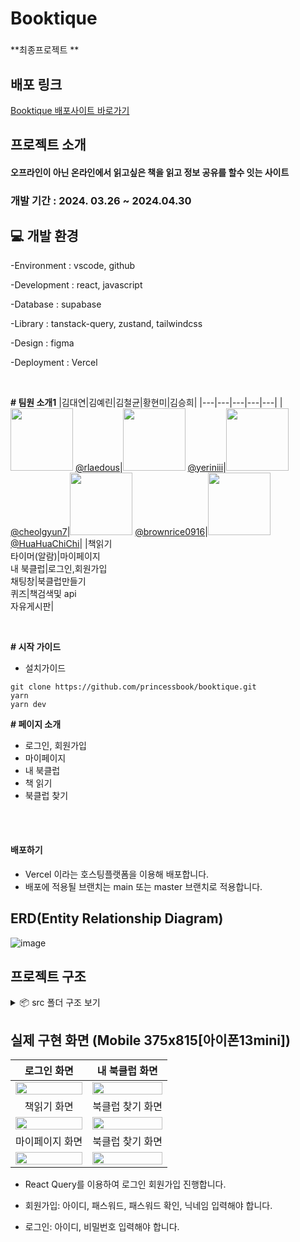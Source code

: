 # Booktique

###

**최종프로젝트 **

## 배포 링크

[Booktique 배포사이트 바로가기](https://booktique.vercel.app/)
<a href="https://www.booktique.xyz" target="_blank"></a>

## 프로젝트 소개

#### 오프라인이 아닌 온라인에서 읽고싶은 책을 읽고 정보 공유를 할수 잇는 사이트

### 개발 기간 : 2024. 03.26 ~ 2024.04.30

## 💻️ 개발 환경

-Environment : vscode, github

-Development : react, javascript

-Database : supabase

-Library : tanstack-query, zustand, tailwindcss

-Design : figma

-Deployment : Vercel

</br>

**# 팀원 소개1**
|김대연|김예린|김철균|황현미|김승희|
|---|---|---|---|---|
|[<img src="https://avatars.githubusercontent.com/u/103303516?v=4" width="100" height="100"/>](https://github.com/rlaedous) [@rlaedous](https://github.com/rlaedous)|[<img src="https://avatars.githubusercontent.com/u/118904207?v=4" width="100" height="100"/>](https://github.com/yeriniii) [@yeriniii](https://github.com/yeriniii)|[<img src="https://avatars.githubusercontent.com/u/97039528?v=4" width="100" height="100"/>](https://github.com/cheolgyun7) [@cheolgyun7](https://github.com/cheolgyun7)|[<img src="https://img.cjthemarket.com/images/file/product/166/20230131131750628.jpg?SF=webp" width="100" height="100"/>](https://github.com/brownrice0916) [@brownrice0916](https://github.com/brownrice0916)|[<img src="https://avatars.githubusercontent.com/u/154486286?v=4" width="100" height="100"/>](https://github.com/HuaHuaChiChi) [@HuaHuaChiChi](https://github.com/HuaHuaChiChi)|
|책읽기<br />타이머(알람)|마이페이지<br />내 북클럽|로그인,회원가입<br />채팅창|북클럽만들기<br />퀴즈|책검색및 api<br />자유게시판|

<br>

**# 시작 가이드**

- 설치가이드

```
git clone https://github.com/princessbook/booktique.git
yarn
yarn dev
```

**# 페이지 소개**

- 로그인, 회원가입
- 마이페이지
- 내 북클럽
- 책 읽기
- 북클럽 찾기

<br/>

</br>

#### 배포하기

- Vercel 이라는 호스팅플랫폼을 이용해 배포합니다.
- 배포에 적용될 브랜치는 main 또는 master 브랜치로 적용합니다.

## ERD(Entity Relationship Diagram)

![image](https://github.com/princessbook/booktique/assets/97039528/7c5a1b69-3fe7-403f-b911-da6c494003f9)

## 프로젝트 구조

<details>
<summary>📦 src 폴더 구조 보기</summary>

```
📦src
┣ 📂app
┃ ┣ 📂(navigationBar)
┃ ┃ ┣ 📂board
┃ ┃ ┃ ┣ 📂detail
┃ ┃ ┃ ┃ ┗ 📂[postId]
┃ ┃ ┃ ┃ ┃ ┗ 📜page.tsx
┃ ┃ ┃ ┗ 📂posting
┃ ┃ ┃ ┃ ┗ 📂[postId]
┃ ┃ ┃ ┃ ┃ ┗ 📜page.tsx
┃ ┃ ┣ 📂bookclubs
┃ ┃ ┃ ┣ 📂create
┃ ┃ ┃ ┃ ┣ 📂search
┃ ┃ ┃ ┃ ┃ ┣ 📜SearchForm.tsx
┃ ┃ ┃ ┃ ┃ ┣ 📜SearchModal.tsx
┃ ┃ ┃ ┃ ┃ ┗ 📜SearchResult.tsx
┃ ┃ ┃ ┃ ┣ 📜page.tsx
┃ ┃ ┃ ┃ ┗ 📜ReactSelectBar.tsx
┃ ┃ ┃ ┣ 📂[id]
┃ ┃ ┃ ┃ ┣ 📜BackBtn.tsx
┃ ┃ ┃ ┃ ┣ 📜BookClubCSR.tsx
┃ ┃ ┃ ┃ ┣ 📜JoinAndResignBtn.tsx
┃ ┃ ┃ ┃ ┣ 📜JoinBtn.tsx
┃ ┃ ┃ ┃ ┣ 📜Members.tsx
┃ ┃ ┃ ┃ ┣ 📜page.tsx
┃ ┃ ┃ ┃ ┗ 📜ResignBtn.tsx
┃ ┃ ┃ ┣ 📜ClubAdminProfile.tsx
┃ ┃ ┃ ┣ 📜ClubMembersCount.tsx
┃ ┃ ┃ ┣ 📜ClubSearch.tsx
┃ ┃ ┃ ┣ 📜layout.tsx
┃ ┃ ┃ ┣ 📜page.tsx
┃ ┃ ┃ ┗ 📜SearchInput.tsx
┃ ┃ ┣ 📂my-clubs
┃ ┃ ┃ ┣ 📂[clubId]
┃ ┃ ┃ ┃ ┣ 📂info
┃ ┃ ┃ ┃ ┃ ┗ 📜page.tsx
┃ ┃ ┃ ┃ ┣ 📂posts
┃ ┃ ┃ ┃ ┃ ┗ 📜page.tsx
┃ ┃ ┃ ┃ ┣ 📂quizzes
┃ ┃ ┃ ┃ ┃ ┗ 📜page.tsx
┃ ┃ ┃ ┃ ┣ 📂sentences
┃ ┃ ┃ ┃ ┃ ┗ 📜page.tsx
┃ ┃ ┃ ┃ ┣ 📜ClubSelector.tsx
┃ ┃ ┃ ┃ ┗ 📜layout.tsx
┃ ┃ ┃ ┣ 📜layout.tsx
┃ ┃ ┃ ┗ 📜page.tsx
┃ ┃ ┣ 📂mypage
┃ ┃ ┃ ┣ 📂mybookclubs
┃ ┃ ┃ ┃ ┗ 📜page.tsx
┃ ┃ ┃ ┣ 📂mysentences
┃ ┃ ┃ ┃ ┗ 📜page.tsx
┃ ┃ ┃ ┣ 📂[userId]
┃ ┃ ┃ ┃ ┗ 📜page.tsx
┃ ┃ ┃ ┣ 📜layout.tsx
┃ ┃ ┃ ┗ 📜page.tsx
┃ ┃ ┣ 📂readbook
┃ ┃ ┃ ┣ 📂[id]
┃ ┃ ┃ ┃ ┣ 📂[save]
┃ ┃ ┃ ┃ ┃ ┣ 📜page.tsx
┃ ┃ ┃ ┃ ┃ ┣ 📜SaveBookInfo.tsx
┃ ┃ ┃ ┃ ┃ ┣ 📜SaveCard.tsx
┃ ┃ ┃ ┃ ┃ ┣ 📜SaveProgressBar.tsx
┃ ┃ ┃ ┃ ┃ ┗ 📜Timer.tsx
┃ ┃ ┃ ┃ ┣ 📜BookInfo.tsx
┃ ┃ ┃ ┃ ┣ 📜CompleteModal.tsx
┃ ┃ ┃ ┃ ┣ 📜EndButton.tsx
┃ ┃ ┃ ┃ ┣ 📜EndModal.tsx
┃ ┃ ┃ ┃ ┣ 📜layout.tsx
┃ ┃ ┃ ┃ ┣ 📜MemberList.tsx
┃ ┃ ┃ ┃ ┗ 📜page.tsx
┃ ┃ ┃ ┣ 📜ClubList.tsx
┃ ┃ ┃ ┣ 📜layout.tsx
┃ ┃ ┃ ┣ 📜page.tsx
┃ ┃ ┃ ┣ 📜ProgressBar.tsx
┃ ┃ ┃ ┗ 📜ReadButton.tsx
┃ ┃ ┗ 📜layout.tsx
┃ ┣ 📂api
┃ ┃ ┣ 📂getBookInfo
┃ ┃ ┃ ┗ 📂[id]
┃ ┃ ┃ ┃ ┗ 📜route.ts
┃ ┃ ┗ 📂[keyword]
┃ ┃ ┃ ┗ 📜route.ts
┃ ┣ 📂auth
┃ ┃ ┣ 📂callback
┃ ┃ ┃ ┗ 📜route.ts
┃ ┃ ┣ 📂confirm
┃ ┃ ┃ ┗ 📜route.ts
┃ ┃ ┗ 📜authAPI.ts
┃ ┣ 📂bookclubs
┃ ┃ ┗ 📜ClubSearch.tsx
┃ ┣ 📂chat
┃ ┃ ┗ 📂[id]
┃ ┃ ┃ ┣ 📜ChatInput.tsx
┃ ┃ ┃ ┗ 📜page.tsx
┃ ┣ 📂login
┃ ┃ ┣ 📜action.ts
┃ ┃ ┗ 📜page.tsx
┃ ┣ 📂register
┃ ┃ ┣ 📂set-nickname
┃ ┃ ┃ ┗ 📜page.tsx
┃ ┃ ┣ 📂set-profile-image
┃ ┃ ┃ ┗ 📜page.tsx
┃ ┃ ┗ 📜page.tsx
┃ ┣ 📜globals.css
┃ ┣ 📜layout.tsx
┃ ┣ 📜not-found.tsx
┃ ┣ 📜page.tsx
┃ ┗ 📜provider.tsx
┣ 📂common
┃ ┣ 📂constants
┃ ┃ ┣ 📜bookCategories.ts
┃ ┃ ┗ 📜tableNames.ts
┃ ┣ 📜Button.tsx
┃ ┣ 📜Input.tsx
┃ ┣ 📜LoadingOverlay.tsx
┃ ┗ 📜ToastUi.tsx
┣ 📂components
┃ ┣ 📂common
┃ ┃ ┣ 📜Animation.tsx
┃ ┃ ┣ 📜HeaderWithBack.tsx
┃ ┃ ┗ 📜NoContentMessage.tsx
┃ ┣ 📂header
┃ ┃ ┣ 📜Header.tsx
┃ ┃ ┗ 📜page.tsx
┃ ┣ 📂login
┃ ┃ ┗ 📜LoginForm.tsx
┃ ┣ 📂my-clubs
┃ ┃ ┣ 📂board
┃ ┃ ┃ ┣ 📂boardDetail
┃ ┃ ┃ ┃ ┣ 📜ArticleComment.tsx
┃ ┃ ┃ ┃ ┣ 📜ArticleCommentInput.tsx
┃ ┃ ┃ ┃ ┣ 📜ArticleTimeStamp.tsx
┃ ┃ ┃ ┃ ┗ 📜BoardDetailArticle.tsx
┃ ┃ ┃ ┣ 📂posting
┃ ┃ ┃ ┃ ┗ 📜PhotoSection.tsx
┃ ┃ ┃ ┗ 📜Board.tsx
┃ ┃ ┣ 📂info
┃ ┃ ┃ ┣ 📜ClubBook.tsx
┃ ┃ ┃ ┣ 📜HomeTab.tsx
┃ ┃ ┃ ┣ 📜MemberCard.tsx
┃ ┃ ┃ ┣ 📜Members.tsx
┃ ┃ ┃ ┣ 📜NonMyClub.tsx
┃ ┃ ┃ ┣ 📜ResignBtn.tsx
┃ ┃ ┃ ┗ 📜WithdrawalPopup.tsx
┃ ┃ ┣ 📂sentences
┃ ┃ ┃ ┣ 📜SentenceModal.tsx
┃ ┃ ┃ ┣ 📜Sentences.tsx
┃ ┃ ┃ ┣ 📜SentenceStorage.tsx
┃ ┃ ┃ ┗ 📜SentenceUser.tsx
┃ ┃ ┗ 📜QuizArchiving.tsx
┃ ┣ 📂mypage
┃ ┃ ┣ 📂clubs
┃ ┃ ┃ ┣ 📜AllMyBookClubs.tsx
┃ ┃ ┃ ┣ 📜BookClubItem.tsx
┃ ┃ ┃ ┗ 📜MyBookClub.tsx
┃ ┃ ┣ 📂profile
┃ ┃ ┃ ┣ 📜LogoutButton.tsx
┃ ┃ ┃ ┣ 📜Profile.tsx
┃ ┃ ┃ ┗ 📜ProfileDetail.tsx
┃ ┃ ┗ 📂sentences
┃ ┃ ┃ ┣ 📜AllMySentences.tsx
┃ ┃ ┃ ┣ 📜MySentencesStore.tsx
┃ ┃ ┃ ┗ 📜SentenceItem.tsx
┃ ┣ 📂navigationBar
┃ ┃ ┗ 📜page.tsx
┃ ┣ 📂nickname
┃ ┃ ┗ 📜MyNicknameForm.tsx
┃ ┣ 📂quiz
┃ ┃ ┣ 📜MultipleChoiceQuizComponent.tsx
┃ ┃ ┣ 📜QuizAnswer.tsx
┃ ┃ ┣ 📜QuizContainer.tsx
┃ ┃ ┣ 📜QuizModal.tsx
┃ ┃ ┣ 📜QuizQuestion.tsx
┃ ┃ ┣ 📜QuizShortAnswer.tsx
┃ ┃ ┗ 📜ShortQuizComponent.tsx
┃ ┣ 📂realtime
┃ ┃ ┣ 📜ChatBackImg.tsx
┃ ┃ ┣ 📜ChatInfo.tsx
┃ ┃ ┣ 📜ChatMessages.tsx
┃ ┃ ┣ 📜ChatPresence.tsx
┃ ┃ ┣ 📜ListMessages.tsx
┃ ┃ ┣ 📜LoadMoreMessages.tsx
┃ ┃ ┣ 📜Message.tsx
┃ ┃ ┗ 📜OtherMessage.tsx
┃ ┗ 📂register
┃ ┃ ┗ 📜RegisterForm.tsx
┣ 📂hooks
┃ ┣ 📂Board
┃ ┃ ┗ 📜useRelativeTime.tsx
┃ ┣ 📂info
┃ ┃ ┗ 📜useMyClubInfo.tsx
┃ ┣ 📂mypage
┃ ┃ ┣ 📜useUserClubs.tsx
┃ ┃ ┗ 📜useUserSentences.tsx
┃ ┣ 📜fetchDB.ts
┃ ┣ 📜useInput.ts
┃ ┣ 📜usePostDataEffect.ts
┃ ┗ 📜useRealtimePostgresChanges.ts
┣ 📂lib
┃ ┣ 📂constant
┃ ┃ ┗ 📜index.ts
┃ ┣ 📂types
┃ ┃ ┣ 📜BookAPI.ts
┃ ┃ ┗ 📜supabase.ts
┃ ┗ 📜utils.ts
┣ 📂store
┃ ┣ 📜index.ts
┃ ┣ 📜InitMessages.tsx
┃ ┣ 📜InitUser.tsx
┃ ┣ 📜messages.ts
┃ ┣ 📜modalstore.ts
┃ ┣ 📜user.ts
┃ ┗ 📜zustandStore.ts
┣ 📂utils
┃ ┣ 📂api
┃ ┃ ┗ 📜authAPI.ts
┃ ┣ 📂bookAPIs
┃ ┃ ┗ 📜bookAPI.ts
┃ ┣ 📂middlewares
┃ ┃ ┣ 📜authToken.ts
┃ ┃ ┣ 📜chain.ts
┃ ┃ ┣ 📜middleware.ts
┃ ┃ ┗ 📜protectRoute.ts
┃ ┣ 📂postAPIs
┃ ┃ ┣ 📂postCommentAPIs
┃ ┃ ┃ ┗ 📜commentAPI.ts
┃ ┃ ┗ 📜postAPI.ts
┃ ┣ 📂supabase
┃ ┃ ┣ 📜client.ts
┃ ┃ ┗ 📜server.ts
┃ ┣ 📂userAPIs
┃ ┃ ┣ 📜authAPI.ts
┃ ┃ ┣ 📜Fns.ts
┃ ┃ ┗ 📜storageAPI.ts
┃ ┣ 📜dateUtils.ts
┃ ┣ 📜getCallBackURL.ts
┃ ┣ 📜nicknameGenerator.ts
┃ ┣ 📜testAPIs.ts
┃ ┣ 📜time.ts
┃ ┣ 📜timeUtils.ts
┃ ┗ 📜validation.ts
┗ 📜middleware.ts
```

</details>

## 실제 구현 화면 (Mobile 375x815[아이폰13mini])

|                                                       로그인 화면                                                       |                                                     내 북클럽 화면                                                      |
| :---------------------------------------------------------------------------------------------------------------------: | :---------------------------------------------------------------------------------------------------------------------: |
| <img src="https://github.com/princessbook/booktique/assets/97039528/87863b8b-34b8-41cc-9d07-e0ee000b7edd" width="100%"> | <img src="https://github.com/princessbook/booktique/assets/97039528/18552947-bc07-4639-b1a2-594d66e1f94c" width="100%"> |
|                                                       책읽기 화면                                                        |                                                    북클럽 찾기 화면                                                      |
| <img src="https://github.com/princessbook/booktique/assets/97039528/485b44be-da19-4e21-9fea-d416f188035e" width="100%"> | <img src="https://github.com/princessbook/booktique/assets/97039528/80fc67e7-a3c6-4b14-9a00-0b7d559e14ff" width="100%"> |
|                                                      마이페이지 화면                                                     |                                                     북클럽 찾기 화면                                                      |
| <img src="https://github.com/princessbook/booktique/assets/97039528/e502eb87-f0d9-4019-bffd-69e3b947519f" width="100%"> | <img src="https://github.com/princessbook/booktique/assets/97039528/80fc67e7-a3c6-4b14-9a00-0b7d559e14ff" width="100%"> |


- React Query를 이용하여 로그인 회원가입 진행합니다.

- 회원가입: 아이디, 패스워드, 패스워드 확인, 닉네임 입력해야 합니다.
- 로그인: 아이디, 비밀번호 입력해야 합니다.
